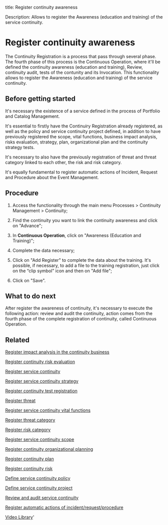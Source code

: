 title: Register continuity awareness

Description: Allows to register the Awareness (education and training) of the service continuity.
# Register continuity awareness

The Continuity Registration is a process that pass through several phase. The fourth phase of this process is the Continuous Operation, where it'll be defined the continuity awareness (education and training), Review, continuity audit, tests of the contunity and its Invocation. This functionality allows to register the Awareness (education and training) of the service continuity.

Before getting started
--------------------------

It's necessary the existence of a service defined in the process of Portfolio
and Catalog Management.

It's essential to firstly have the Continuiry Registration already registered,
as well as the policy and service continuity project defined, in addition to
have previously registered the scope, vital functions, business impact analysis,
risks evaluation, strategy, plan, organizational plan and the continuity
strategy tests.

It's necessary to also have the previously registration of threat and threat
category linked to each other, the risk and risk category.

It's equally fundamental to register automatic actions of Incident, Request and
Procedure about the Event Management.

Procedure
-------------

1.  Access the functionality through the main menu Processes \> Continuity
    Management \> Continuity;

2.  Find the continuity you want to link the continuity awareness and click on
    "Advance";

3.  In **Continuous Operation**, click on "Awareness (Education and Training)";

4.  Complete the data necessary;

5.  Click on "Add Register" to complete the data about the training. It's
    possible, if necessary, to add a file to the training registration, just
    click on the “clip symbol” icon and then on "Add file";

6.  Click on "Save".

What to do next
-------------------

After register the awareness of continuity, it's necessary to execute the
following action: review and audit the continuity, action comes from the fourth
phase of the complete registration of continuity, called Continuous Operation.

Related
-----------

[Register impact analysis in the continuity business](/en-us/citsmart-platform-9/processes/continuity/use/impact-analysis-continuity-business.html)

[Register continuity risk evaluation](/en-us/citsmart-platform-9/processes/continuity/use/continuity-risk-evaluation.html)

[Register service continuity](/en-us/citsmart-platform-9/processes/continuity/use/register-service-continuity.html)

[Register service continuity strategy](/en-us/citsmart-platform-9/processes/continuity/use/service-continuity-strategy.html)

[Register continuity test registration](/en-us/citsmart-platform-9/processes/continuity/use/continuity-test-registration.html)

[Register threat](/en-us/citsmart-platform-9/processes/continuity/configuration/register-threat.html)

[Register service continuity vital functions](/en-us/citsmart-platform-9/processes/continuity/use/continuity-vital-functions.html)

[Register threat category](/en-us/citsmart-platform-9/processes/continuity/configuration/threat-category.html)

[Register risk category](/en-us/citsmart-platform-9/processes/continuity/configuration/risk-category.html)

[Register service continuity scope](/en-us/citsmart-platform-9/processes/continuity/use/service-continuity-scope.html)

[Register continuity organizational planning](/en-us/citsmart-platform-9/processes/continuity/use/continuity-organizational-planning.html)

[Register continuity plan](/en-us/citsmart-platform-9/processes/continuity/use/continuity-plan.html)

[Register continuity risk](/en-us/citsmart-platform-9/processes/continuity/configuration/register-continuity-risk.html)

[Define service continuity policy](/en-us/citsmart-platform-9/processes/continuity/use/continuity-policy.html)

[Define service continuity project](/en-us/citsmart-platform-9/processes/continuity/use/service-continuity-project.html)

[Review and audit service continuity](/en-us/citsmart-platform-9/processes/continuity/use/review-and-audit-continuity.html)

[Register automatic actions of incident/request/procedure](/en-us/citsmart-platform-9/additional-features/automation-of-operation/configuration/register-automatic-actions-incident-request-procedure.html)

<i class='fa fa-youtube-play  fa-2x' style='color:#97ce17;vertical-align: middle;'> </i> [Video Library](https://www.youtube.com/playlist?list=PLB5qK2uzf2RPwpIsGu97d5LVHeTNzpTMC)'

<!-- !!! tip "About"

    <b>Product/Version:</b> CITSmart | 9.00 &nbsp;&nbsp;
    <b>Updated:</b>01/07/2021 – Larissa Lourenço

